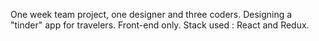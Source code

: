 One week team project, one designer and three coders.
Designing a "tinder" app for travelers.
Front-end only.
Stack used : React and Redux.
